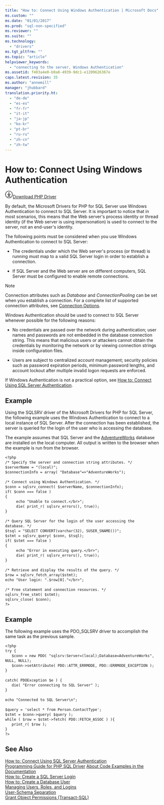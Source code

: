 ```yaml
---
title: "How to: Connect Using Windows Authentication | Microsoft Docs"
ms.custom: ""
ms.date: "01/01/2017"
ms.prod: "sql-non-specified"
ms.reviewer: ""
ms.suite: ""
ms.technology: 
  - "drivers"
ms.tgt_pltfrm: ""
ms.topic: "article"
helpviewer_keywords: 
  - "connecting to the server, Windows Authentication"
ms.assetid: f403a4e0-b0a8-4939-9dc1-e1209626367e
caps.latest.revision: 35
ms.author: "annemill"
manager: "jhubbard"
translation.priority.ht: 
  - "de-de"
  - "es-es"
  - "fr-fr"
  - "it-it"
  - "ja-jp"
  - "ko-kr"
  - "pt-br"
  - "ru-ru"
  - "zh-cn"
  - "zh-tw"
---
```

# How to: Connect Using Windows Authentication
![Download](../../ssdt/media/download.png)[Download PHP Driver](https://www.microsoft.com/download/details.aspx?id=20098)

By default, the Microsoft Drivers for PHP for SQL Server use Windows Authentication to connect to SQL Server. It is important to notice that in most scenarios, this means that the Web server's process identity or thread identity (if the Web server is using impersonation) is used to connect to the server, not an end-user's identity.  
  
The following points must be considered when you use Windows Authentication to connect to SQL Server:  
  
-   The credentials under which the Web server's process (or thread) is running must map to a valid SQL Server login in order to establish a connection.  
  
-   If SQL Server and the Web server are on different computers, SQL Server must be configured to enable remote connections.  
  
> [!NOTE]  
> Connection attributes such as *Database* and *ConnectionPooling* can be set when you establish a connection. For a complete list of supported connection attributes, see [Connection Options](../../connect/php/connection-options.md).  
  
Windows Authentication should be used to connect to SQL Server whenever possible for the following reasons:  
  
-   No credentials are passed over the network during authentication; user names and passwords are not embedded in the database connection string. This means that malicious users or attackers cannot obtain the credentials by monitoring the network or by viewing connection strings inside configuration files.  
  
-   Users are subject to centralized account management; security policies such as password expiration periods, minimum password lengths, and account lockout after multiple invalid logon requests are enforced.  
  
If Windows Authentication is not a practical option, see [How to: Connect Using SQL Server Authentication](../../connect/php/how-to--connect-using-sql-server-authentication.md).  
  
## Example  
Using the SQLSRV driver of the Microsoft Drivers for PHP for SQL Server, the following example uses the Windows Authentication to connect to a local instance of SQL Server. After the connection has been established, the server is queried for the login of the user who is accessing the database.  
  
The example assumes that SQL Server and the [AdventureWorks](http://go.microsoft.com/fwlink/?LinkID=67739) database are installed on the local computer. All output is written to the browser when the example is run from the browser.  
  
```  
<?php  
/* Specify the server and connection string attributes. */  
$serverName = "(local)";  
$connectionInfo = array( "Database"=>"AdventureWorks");  
  
/* Connect using Windows Authentication. */  
$conn = sqlsrv_connect( $serverName, $connectionInfo);  
if( $conn === false )  
{  
     echo "Unable to connect.</br>";  
     die( print_r( sqlsrv_errors(), true));  
}  
  
/* Query SQL Server for the login of the user accessing the  
database. */  
$tsql = "SELECT CONVERT(varchar(32), SUSER_SNAME())";  
$stmt = sqlsrv_query( $conn, $tsql);  
if( $stmt === false )  
{  
     echo "Error in executing query.</br>";  
     die( print_r( sqlsrv_errors(), true));  
}  
  
/* Retrieve and display the results of the query. */  
$row = sqlsrv_fetch_array($stmt);  
echo "User login: ".$row[0]."</br>";  
  
/* Free statement and connection resources. */  
sqlsrv_free_stmt( $stmt);  
sqlsrv_close( $conn);  
?>  
```  
  
## Example  
The following example uses the PDO_SQLSRV driver to accomplish the same task as the previous sample.  
  
```  
<?php  
try {  
   $conn = new PDO( "sqlsrv:Server=(local);Database=AdventureWorks", NULL, NULL);   
   $conn->setAttribute( PDO::ATTR_ERRMODE, PDO::ERRMODE_EXCEPTION );  
}  
  
catch( PDOException $e ) {  
   die( "Error connecting to SQL Server" );   
}  
  
echo "Connected to SQL Server\n";  
  
$query = 'select * from Person.ContactType';   
$stmt = $conn->query( $query );   
while ( $row = $stmt->fetch( PDO::FETCH_ASSOC ) ){   
   print_r( $row );   
}  
?>  
```  
  
## See Also  
[How to: Connect Using SQL Server Authentication](../../connect/php/how-to--connect-using-sql-server-authentication.md)  
[Programming Guide for PHP SQL Driver](../../connect/php/programming-guide-for-php-sql-driver.md)
[About Code Examples in the Documentation](../../connect/php/about-code-examples-in-the-documentation.md)  
[How to: Create a SQL Server Login](http://go.microsoft.com/fwlink/?LinkId=106325)  
[How to: Create a Database User](http://go.microsoft.com/fwlink/?LinkId=106327)  
[Managing Users, Roles, and Logins](http://go.microsoft.com/fwlink/?LinkId=106329)  
[User-Schema Separation](http://go.microsoft.com/fwlink/?LinkId=106330)  
[Grant Object Permissions (Transact-SQL)](http://go.microsoft.com/fwlink/?LinkId=106332)  
  
